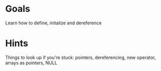 # Goals
Learn how to define, initalize and dereference

# Hints
Things to look up if you're stuck: pointers, dereferencing, new operator, arrays as pointers, NULL
